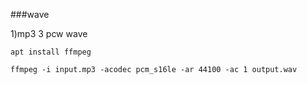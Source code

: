 ###wave

1)mp3 3 pcw wave

```
apt install ffmpeg
```

```
ffmpeg -i input.mp3 -acodec pcm_s16le -ar 44100 -ac 1 output.wav
```
